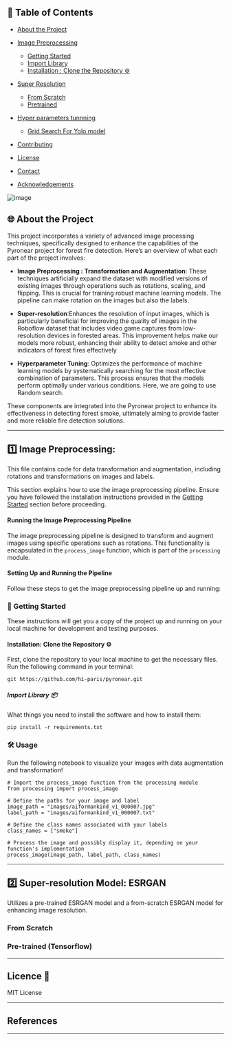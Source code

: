 ## 📝 Table of Contents
- [About the Project](#about-the-project)
  
- [Image Preprocessing](#image-preprocessing)
  - [Getting Started](#getting-started)
  - [Import Library](#prerequisites)
  - [Installation : Clone the Repository ⚙️](#installation)
- [Super Resolution](#super-resolution)
  - [From Scratch](#From-scratch)
  - [Pretrained](#pretrained)
- [Hyper parameters tunnning](#hyper-parameters-tunning)
  - [Grid Search For Yolo model](Grid-search)
    
- [Contributing](#contributing)
- [License](#license)
- [Contact](#contact)
- [Acknowledgements](#acknowledgements)

![image](https://github.com/hi-paris/pyronear/assets/108234726/cb928a41-6af0-4714-b85a-1a4d5b096c64)

## 🌐 About the Project

This project incorporates a variety of advanced image processing techniques, specifically designed to enhance the capabilities of the Pyronear project for forest fire detection. Here’s an overview of what each part of the project involves:

- **Image Preprocessing : Transformation and Augmentation**: These techniques artificially expand the dataset with modified versions of existing images through operations such as rotations, scaling, and flipping. This is crucial for training robust machine learning models. The pipeline can make rotation on the images but also the labels.

- **Super-resolution**:Enhances the resolution of input images, which is particularly beneficial for improving the quality of images in the Roboflow dataset that includes video game captures from low-resolution devices in forested areas. This improvement helps make our models more robust, enhancing their ability to detect smoke and other indicators of forest fires effectively

- **Hyperparameter Tuning**: Optimizes the performance of machine learning models by systematically searching for the most effective combination of parameters. This process ensures that the models perform optimally under various conditions.
Here, we are going to use Random search.

These components are integrated into the Pyronear project to enhance its effectiveness in detecting forest smoke, ultimately aiming to provide faster and more reliable fire detection solutions.

---

## **1️⃣ Image Preprocessing**:
This file contains code for data transformation and augmentation, including rotations and transformations on images and labels.

This section explains how to use the image preprocessing pipeline. Ensure you have followed the installation instructions provided in the [Getting Started](#Getting-Started) section before proceeding.

#### Running the Image Preprocessing Pipeline

The image preprocessing pipeline is designed to transform and augment images using specific operations such as rotations. This functionality is encapsulated in the `process_image` function, which is part of the `processing` module.

#### Setting Up and Running the Pipeline

Follow these steps to get the image preprocessing pipeline up and running:

### 🚀 Getting Started
These instructions will get you a copy of the project up and running on your local machine for development and testing purposes.

#### Installation: Clone the Repository ⚙️
First, clone the repository to your local machine to get the necessary files. Run the following command in your terminal:

```
git https://github.com/hi-paris/pyronear.git
```

##### Import Library 📦
What things you need to install the software and how to install them:

```
pip install -r requirements.txt
```

### 🛠 Usage
Run the following notebook to visualize your images with data augmentation and transformation!

```
# Import the process_image function from the processing module
from processing import process_image

# Define the paths for your image and label
image_path = "images/aiformankind_v1_000007.jpg"
label_path = "images/aiformankind_v1_000007.txt"

# Define the class names associated with your labels
class_names = ["smoke"]

# Process the image and possibly display it, depending on your function's implementation
process_image(image_path, label_path, class_names)
```
---

## **2️⃣ Super-resolution Model**: ESRGAN
Utilizes a pre-trained ESRGAN model and a from-scratch ESRGAN model for enhancing image resolution.

### From Scratch 


### Pre-trained (Tensorflow)

---
## Licence 📜

MIT License

---
## References

---
